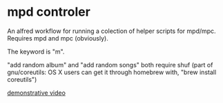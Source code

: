 mpd controler
====
An alfred workflow for running a colection of helper scripts for mpd/mpc. Requires mpd and mpc (obviously).

The keyword is "m".

"add random album" and "add random songs" both require shuf (part of gnu/coreutils: OS X users can get it through homebrew with, "brew install coreutils")   

[demonstrative video](https://github.com/tunnels/mpd-controller/blob/master/examples/mpd-controller.mp4?raw=true)
